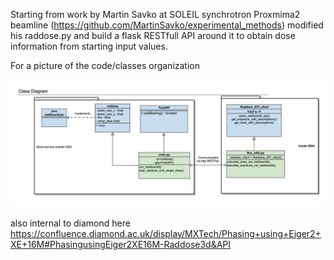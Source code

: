 Starting from work by Martin Savko at SOLEIL synchrotron Proxmima2 beamline 
(https://github.com/MartinSavko/experimental_methods) modified his raddose.py
and build a flask RESTfull API around it to obtain dose information from starting
input values. 

For a picture of the code/classes organization 

![Classes and code diagram](img/diagram_micro_dose.jpg?raw=true "Code diagram")

also internal to diamond here
https://confluence.diamond.ac.uk/display/MXTech/Phasing+using+Eiger2+XE+16M#PhasingusingEiger2XE16M-Raddose3d&API
